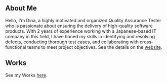 ## About Me
Hello, I'm Dina, a highly motivated and organized Quality Assurance Tester who is passionate about ensuring the delivery of high-quality software products. With 2 years of experience working with a Japanese-based IT company in this field, I have honed my skills in identifying and resolving defects, conducting thorough test cases, and collaborating with cross-functional teams to meet project objectives.
See the details on the [website](https://dinaainiyyah.my.canva.site/portfolio).

## Works
See my Works [here](https://github.com/dinaainiyyah99/Portfolio).
